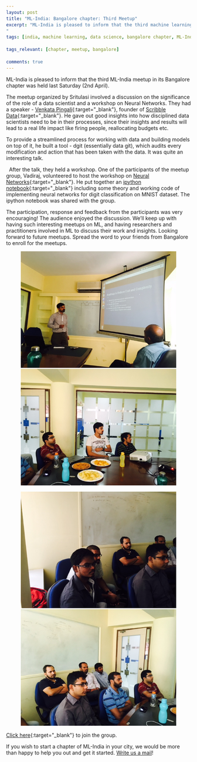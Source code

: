 ```yaml
---
layout: post
title: "ML-India: Bangalore chapter: Third Meetup"
excerpt: "ML-India is pleased to inform that the third machine learning meetup in its Bangalore chapter was held last Saturday (30th April). The meetup involved discussion on the significance of the role of a data scientist and as well as a workshop on Neural Networks.
"
tags: [india, machine learning, data science, bangalore chapter, ML-India, meetup]

tags_relevant: [chapter, meetup, bangalore]

comments: true
---
```


ML-India is pleased to inform that the third ML-India meetup in its Bangalore chapter was held last Saturday (2nd April).

The meetup organized by Sritulasi involved a discussion on the significance of the role of a data scientist and a workshop on Neural Networks. They had a speaker - [Venkata Pingali](https://in.linkedin.com/in/pingali){:target="_blank"}, founder of [Scribble Data](http://www.scribbledata.io/){:target="_blank"}. He gave out good insights into how disciplined data scientists need to be in their processes, since their
insights and results will lead to a real life impact like firing people, reallocating budgets etc. 

To provide a streamlined process for working with data and building models on top of it, he built a tool - dgit (essentially data git), which audits every modification and action that has been taken with the data. It was quite an interesting talk.

 
After the talk, they held a workshop. One of the participants of the meetup group, Vadiraj, volunteered to host the workshop on [Neural Networks](https://en.wikipedia.org/wiki/Artificial_neural_network){:target="_blank"}.
He put together an [ipython notebook](https://github.com/Vakuma/neural_network_workshop){:target="_blank"} including some theory and working code of implementing neural
networks for digit classification on MNIST dataset. The ipython notebook was shared with the group. 
 

The participation, response and feedback from the participants was very encouraging! The audience enjoyed the discussion. We’ll keep up with having such interesting meetups on ML, and having researchers and practitioners involved in ML to discuss their work and insights. Looking forward to future meetups. Spread
the word to your friends from Bangalore to enroll for the meetups.


<figure class="half">
    <a href="/images/FullSizeRender (3).jpg"><img src="/images/FullSizeRender (3).jpg"></a>
    <a href="/images/FullSizeRender (2).jpg"><img src="/images/FullSizeRender (2).jpg"></a>
    <figcaption></figcaption>
</figure>

<figure class="half">
    <a href="/images/FullSizeRender.jpg"><img src="/images/FullSizeRender.jpg"></a>
    <a href="/images/FullSizeRender (1).jpg"><img src="/images/FullSizeRender (1).jpg"></a>
    <figcaption></figcaption>
</figure>


[Click here](http://www.meetup.com/Machine-Learning-India-Bangalore/){:target="_blank"} to join the group.

If you wish to start a chapter of ML-India in your city, we would be more than happy to help you out and get it started. <a href="mailto:varun@aspiringminds.com" target="_top">Write us a mail</a>!
